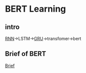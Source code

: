 # BERT Learning

## intro

[RNN](./RNN)->LSTM->[GRU](./GRU)->transfomer->bert

## Brief of BERT

[Brief](./Brief.md)
